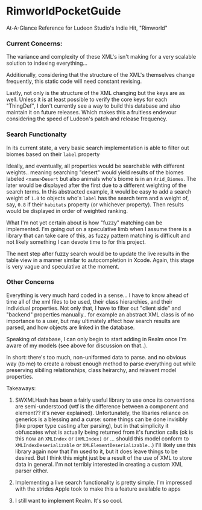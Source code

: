 # RimworldPocketGuide
At-A-Glance Reference for Ludeon Studio's Indie Hit, "Rimworld"

### Current Concerns:
The variance and complexity of these XML's isn't making for a very scalable solution to indexing everything...

Additionally, considering that the structure of the XML's themselves change frequently, this static code will need  constant revising. 

Lastly, not only is the structure of the XML changing but the keys are as well. Unless it is at least possible to verify the core keys for each "ThingDef", I don't currently see a way to build this database and also maintain it on future releases. Which makes this a fruitless endevour considering the speed of Ludeon's patch and release frequency.

### Search Functionalty
In its current state, a very basic search implementation is able to filter out biomes based on their `label` property

Ideally, and eventually, all properties would be searchable with different weights.. meaning searching "desert" would yield results of the biomes labeled `<name>Desert` but also animals who's biome is in an `Arid_Biomes`. The later would be displayed after the first due to a different weighting of the search terms. In this abstracted example, it would be easy to add a search weight of `1.0` to objects who's `label` has the search term and a weight of, say, `0.8` if their `habitats` property (or whichever property). Then results would be displayed in order of weighted ranking. 

What I'm not yet certain about is how "fuzzy" matching can be implemented. I'm going out on a speculative limb when I assume there is a library that can take care of this, as fuzzy pattern matching is difficult and not likely something I can devote time to for this project. 

The next step after fuzzy search would be to update the live results in the table view in a manner similar to autocompletion in Xcode. Again, this stage is very vague and speculative at the moment. 

### Other Concerns
Everything is very much hard coded in a sense... I have to know ahead of time all of the xml files to be used, their class hierarchies, and their individual properties. Not only that, I have to filter out "client side" and "backend" properties manually.. for example an abstract XML class is of no importance to a user, but may ultimately affect how search results are parsed, and how objects are linked in the database. 

Speaking of database, I can only begin to start adding in Realm once I'm aware of my models (see above for discussion on that..). 

In short: there's too much, non-uniformed data to parse. and no obvious way (to me) to create a robust enough method to parse everything out while preserving sibiling relationships, class heirarchy, and relavent model properties.

Takeaways:
1. SWXMLHash has been a fairly useful library to use once its conventions are semi-understood (wtf is the difference between a component and element?? it's never explained). Unfortunately, the libaries reliance on generics is a blessing and a curse: some things can be done invisibly (like proper type casting after parsing), but in that simplicity it obfuscates what is actually being returned from it's function calls (ok is this now an `XMLIndex` or `[XMLIndex]` or ... should this model conform to `XMLIndexDeserializable` or `XMLElementDeserializable`...)
  I'll likely use this library again now that I'm used to it, but it does leave things to be desired. But I think this might just be a result of the use of XML to store data in general. I'm not terribly interested in creating a custom XML parser either. 

2. Implementing a live search functionality is pretty simple. I'm impressed with the strides Apple took to make this a feature available to apps

3. I still want to implement Realm. It's so cool. 

